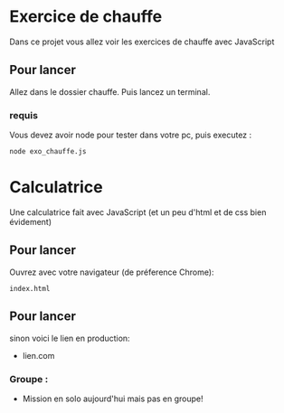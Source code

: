 #  Exercice de chauffe

Dans ce projet vous allez voir les exercices de chauffe avec JavaScript

## Pour lancer

Allez dans le dossier chauffe. 
  Puis lancez un terminal.

### requis

Vous devez avoir node pour tester dans votre pc, puis executez :

```
node exo_chauffe.js
```

#  Calculatrice

Une calculatrice fait avec JavaScript (et un peu d'html et de css bien évidement)

## Pour lancer

Ouvrez avec votre navigateur (de préference Chrome): 


```
index.html
```
## Pour lancer

sinon voici le lien en production:
* lien.com


### Groupe :

* Mission en solo aujourd'hui mais pas en groupe!


